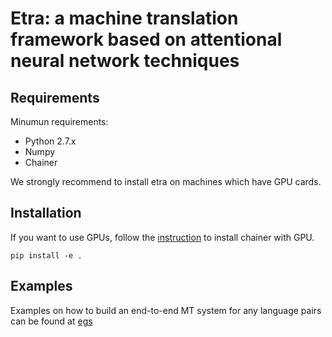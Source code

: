 # Etra: a machine translation framework based on attentional neural network techniques #

## Requirements ##
Minumun requirements:

* Python 2.7.x
* Numpy
* Chainer

We strongly recommend to install etra on machines which have GPU cards.

## Installation ##
If you want to use GPUs, follow the [instruction](https://github.com/pfnet/chainer) to install chainer with GPU.

```
pip install -e .
```

## Examples ##
Examples on how to build an end-to-end MT system for any language pairs can be found at [egs](https://github.com/truongdo/etra/tree/master/egs/nmt)
